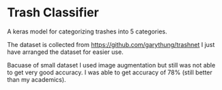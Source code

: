 # Trash Classifier
A keras model for categorizing trashes into 5 categories.

The dataset is collected from https://github.com/garythung/trashnet 
I just have arranged the dataset for easier use.

Bacuase of small dataset I used image augmentation but still was not able to get very good accuracy. I was able to get accuracy of 78% (still better than my academics).
